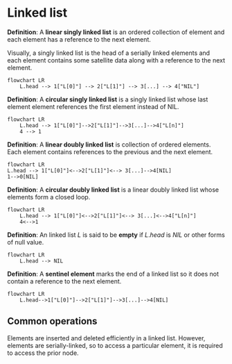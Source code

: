 # Linked list

**Definition**: A **linear singly linked list** is an ordered collection of element and each element has a reference to the next element.

Visually, a singly linked list is the head of a serially linked elements and each element contains some satellite data along with a reference to the next element.

```mermaid
flowchart LR
	L.head --> 1["L[0]"] --> 2["L[1]"] --> 3[...] --> 4["NIL"]
```

**Definition**: A **circular singly linked list** is a singly linked list whose last element element references the first element instead of NIL.

```mermaid
flowchart LR
	L.head --> 1["L[0]"]-->2["L[1]"]-->3[...]-->4["L[n]"] 
	4 --> 1
```

**Definition**: A **linear doubly linked list** is collection of ordered elements. Each element contains references to the previous and the next element.

```mermaid
flowchart LR
L.head --> 1["L[0]"]<-->2["L[1]"]<--> 3[...]-->4[NIL]
1-->0[NIL]
```

**Definition**: A **circular doubly linked list** is a linear doubly linked list whose elements form a closed loop.

```mermaid
flowchart LR
	L.head --> 1["L[0]"]<-->2["L[1]"]<--> 3[...]<-->4["L[n]"]
	4<-->1
```

**Definition**: An linked list $L$ is said to be **empty** if $L.head$ is $NIL$ or other forms of null value.

```mermaid
flowchart LR
	L.head --> NIL
```

**Definition**: A **sentinel element** marks the end of a linked list so it does not contain a reference to the next element.

```mermaid
flowchart LR
	L.head-->1["L[0]"]-->2["L[1]"]-->3[...]-->4[NIL]
```

## Common operations

Elements are inserted and deleted efficiently in a linked list. However, elements are serially-linked, so to access a particular element, it is required to access the prior node.

